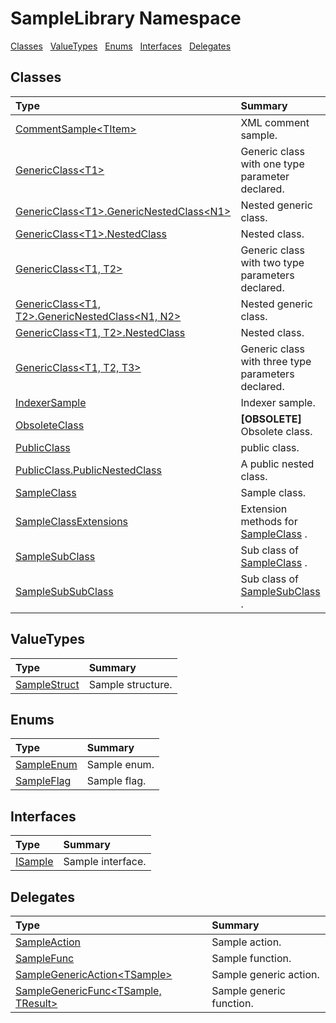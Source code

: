 ﻿

# SampleLibrary Namespace

[Classes](#Classes)&nbsp;&nbsp;
[ValueTypes](#ValueTypes)&nbsp;&nbsp;
[Enums](#Enums)&nbsp;&nbsp;
[Interfaces](#Interfaces)&nbsp;&nbsp;
[Delegates](#Delegates)&nbsp;&nbsp;

## Classes
|Type|Summary|
|:--|:--|
| [CommentSample&lt;TItem&gt;](../SampleLibrary/CommentSample`1.md) | XML comment sample. |
| [GenericClass&lt;T1&gt;](../SampleLibrary/GenericClass`1.md) | Generic class with one type parameter declared. |
| [GenericClass&lt;T1&gt;.GenericNestedClass&lt;N1&gt;](../SampleLibrary/GenericClass`1.GenericNestedClass`1.md) | Nested generic class. |
| [GenericClass&lt;T1&gt;.NestedClass](../SampleLibrary/GenericClass`1.NestedClass.md) | Nested class. |
| [GenericClass&lt;T1, T2&gt;](../SampleLibrary/GenericClass`2.md) | Generic class with two type parameters declared. |
| [GenericClass&lt;T1, T2&gt;.GenericNestedClass&lt;N1, N2&gt;](../SampleLibrary/GenericClass`2.GenericNestedClass`2.md) | Nested generic class. |
| [GenericClass&lt;T1, T2&gt;.NestedClass](../SampleLibrary/GenericClass`2.NestedClass.md) | Nested class. |
| [GenericClass&lt;T1, T2, T3&gt;](../SampleLibrary/GenericClass`3.md) | Generic class with three type parameters declared. |
| [IndexerSample](../SampleLibrary/IndexerSample.md) | Indexer sample. |
| [ObsoleteClass](../SampleLibrary/ObsoleteClass.md) | **[OBSOLETE]** Obsolete class. |
| [PublicClass](../SampleLibrary/PublicClass.md) | public class. |
| [PublicClass.PublicNestedClass](../SampleLibrary/PublicClass.PublicNestedClass.md) | A public nested class. |
| [SampleClass](../SampleLibrary/SampleClass.md) | Sample class. |
| [SampleClassExtensions](../SampleLibrary/SampleClassExtensions.md) | Extension methods for [SampleClass](../SampleLibrary/SampleClass.md) . |
| [SampleSubClass](../SampleLibrary/SampleSubClass.md) | Sub class of [SampleClass](../SampleLibrary/SampleClass.md) . |
| [SampleSubSubClass](../SampleLibrary/SampleSubSubClass.md) | Sub class of [SampleSubClass](../SampleLibrary/SampleSubClass.md) . |

## ValueTypes
|Type|Summary|
|:--|:--|
| [SampleStruct](../SampleLibrary/SampleStruct.md) | Sample structure. |

## Enums
|Type|Summary|
|:--|:--|
| [SampleEnum](../SampleLibrary/SampleEnum.md) | Sample enum. |
| [SampleFlag](../SampleLibrary/SampleFlag.md) | Sample flag. |

## Interfaces
|Type|Summary|
|:--|:--|
| [ISample](../SampleLibrary/ISample.md) | Sample interface. |

## Delegates
|Type|Summary|
|:--|:--|
| [SampleAction](../SampleLibrary/SampleAction.md) | Sample action. |
| [SampleFunc](../SampleLibrary/SampleFunc.md) | Sample function. |
| [SampleGenericAction&lt;TSample&gt;](../SampleLibrary/SampleGenericAction`1.md) | Sample generic action. |
| [SampleGenericFunc&lt;TSample, TResult&gt;](../SampleLibrary/SampleGenericFunc`2.md) | Sample generic function. |

